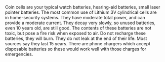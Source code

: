 Coin cells are your typical watch batteries, hearing-aid batteries, small laser pointer batteries.
The most common use of Lithium 3V cylindrical cells are in home-security systems.
They have moderate total power, and can provide a moderate current.
They decay very slowly, so unused batteries, even 10 years old, are still good.
The contents of these batteries are not toxic, but pose a fire risk when exposed to air.
Do not recharge these batteries, they will burn. They do not leak at the end of their life. Most sources say they last 15 years. There are phone chargers which accept disposable batteries so these would work well with those charges for emergencies.


